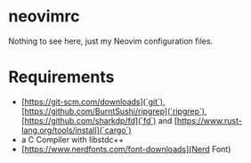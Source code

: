 # neovimrc
Nothing to see here, just my Neovim configuration files.

# Requirements
- [https://git-scm.com/downloads](`git`), [https://github.com/BurntSushi/ripgrep](`ripgrep`), [https://github.com/sharkdp/fd](`fd`) and [https://www.rust-lang.org/tools/install](`cargo`)
- a C Compiler with libstdc++
- [https://www.nerdfonts.com/font-downloads](Nerd Font)
